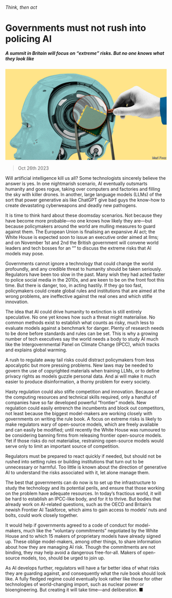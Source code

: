 ###### Think, then act

# Governments must not rush into policing AI 

##### A summit in Britain will focus on “extreme” risks. But no one knows what they look like 

![image](images/20231028_LDD004.jpg) 

> Oct 26th 2023 

Will artificial intelligence kill us all? Some technologists sincerely believe the answer is yes. In one nightmarish scenario, AI eventually outsmarts humanity and goes rogue, taking over computers and factories and filling the sky with killer drones. In another, large language models (LLMs) of the sort that power generative ais like ChatGPT give bad guys the know-how to create devastating cyberweapons and deadly new pathogens. 

It is time to think hard about these doomsday scenarios. Not because they have become more probable—no one knows how likely they are—but because policymakers around the world are mulling measures to guard against them. The European Union is finalising an expansive AI act; the White House is expected soon to issue an executive order aimed at llms; and on November 1st and 2nd the British government will convene world leaders and tech bosses for an “” to discuss the extreme risks that AI models may pose. 

Governments cannot ignore a technology that could change the world profoundly, and any credible threat to humanity should be taken seriously. Regulators have been too slow in the past. Many wish they had acted faster to police social media in the 2010s, and are keen to be on the front foot this time. But there is danger, too, in acting hastily. If they go too fast, policymakers could create global rules and institutions that are aimed at the wrong problems, are ineffective against the real ones and which stifle innovation.

The idea that AI could drive humanity to extinction is still entirely speculative. No one yet knows how such a threat might materialise. No common methods exist to establish what counts as risky, much less to evaluate models against a benchmark for danger. Plenty of research needs to be done before standards and rules can be set. This is why a growing number of tech executives say the world needs a body to study AI much like the Intergovernmental Panel on Climate Change (IPCC), which tracks and explains global warming. 

A rush to regulate away tail risks could distract policymakers from less apocalyptic but more pressing problems. New laws may be needed to govern the use of copyrighted materials when training LLMs, or to define privacy rights as models guzzle personal data. And ai will make it much easier to produce disinformation, a thorny problem for every society.

Hasty regulation could also stifle competition and innovation. Because of the computing resources and technical skills required, only a handful of companies have so far developed powerful “frontier” models. New regulation could easily entrench the incumbents and block out competitors, not least because the biggest model-makers are working closely with governments on writing the rule book. A focus on extreme risks is likely to make regulators wary of open-source models, which are freely available and can easily be modified; until recently the White House was rumoured to be considering banning firms from releasing frontier open-source models. Yet if those risks do not materialise, restraining open-source models would serve only to limit an important source of competition. 

Regulators must be prepared to react quickly if needed, but should not be rushed into setting rules or building institutions that turn out to be unnecessary or harmful. Too little is known about the direction of generative AI to understand the risks associated with it, let alone manage them. 

The best that governments can do now is to set up the infrastructure to study the technology and its potential perils, and ensure that those working on the problem have adequate resources. In today’s fractious world, it will be hard to establish an IPCC-like body, and for it to thrive. But bodies that already work on AI-related questions, such as the OECD and Britain’s newish Frontier AI Taskforce, which aims to gain access to models’ nuts and bolts, could work closely together. 

It would help if governments agreed to a code of conduct for model-makers, much like the “voluntary commitments” negotiated by the White House and to which 15 makers of proprietary models have already signed up. These oblige model-makers, among other things, to share information about how they are managing AI risk. Though the commitments are not binding, they may help avoid a dangerous free-for-all. Makers of open-source models, too, should be urged to join up. 

As AI develops further, regulators will have a far better idea of what risks they are guarding against, and consequently what the rule book should look like. A fully fledged regime could eventually look rather like those for other technologies of world-changing import, such as nuclear power or bioengineering. But creating it will take time—and deliberation. ■

